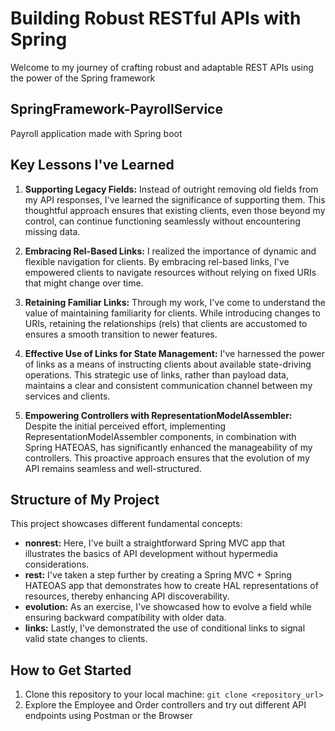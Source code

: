 # Building Robust RESTful APIs with Spring

Welcome to my journey of crafting robust and adaptable REST APIs using the power of the Spring framework

## SpringFramework-PayrollService

Payroll application made with Spring boot

## Key Lessons I've Learned

1. **Supporting Legacy Fields:**
   Instead of outright removing old fields from my API responses, I've learned the significance of supporting them. This thoughtful approach ensures that existing clients, even those beyond my control, can continue functioning seamlessly without encountering missing data.

2. **Embracing Rel-Based Links:**
   I realized the importance of dynamic and flexible navigation for clients. By embracing rel-based links, I've empowered clients to navigate resources without relying on fixed URIs that might change over time.

3. **Retaining Familiar Links:**
   Through my work, I've come to understand the value of maintaining familiarity for clients. While introducing changes to URIs, retaining the relationships (rels) that clients are accustomed to ensures a smooth transition to newer features.

4. **Effective Use of Links for State Management:**
   I've harnessed the power of links as a means of instructing clients about available state-driving operations. This strategic use of links, rather than payload data, maintains a clear and consistent communication channel between my services and clients.

5. **Empowering Controllers with RepresentationModelAssembler:**
   Despite the initial perceived effort, implementing RepresentationModelAssembler components, in combination with Spring HATEOAS, has significantly enhanced the manageability of my controllers. This proactive approach ensures that the evolution of my API remains seamless and well-structured.

## Structure of My Project

This project showcases different fundamental concepts:

- **nonrest:** Here, I've built a straightforward Spring MVC app that illustrates the basics of API development without hypermedia considerations.
- **rest:** I've taken a step further by creating a Spring MVC + Spring HATEOAS app that demonstrates how to create HAL representations of resources, thereby enhancing API discoverability.
- **evolution:** As an exercise, I've showcased how to evolve a field while ensuring backward compatibility with older data.
- **links:** Lastly, I've demonstrated the use of conditional links to signal valid state changes to clients.

## How to Get Started

1. Clone this repository to your local machine:
   `git clone <repository_url>`
2. Explore the Employee and Order controllers and try out different API endpoints using Postman or the Browser
